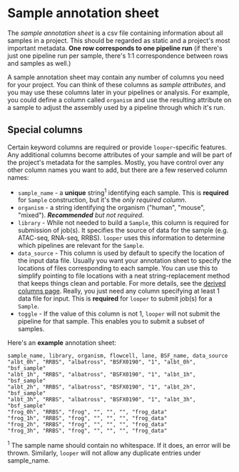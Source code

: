 # Sample annotation sheet

The *sample annotation sheet* is a csv file containing information about all samples in a project.
This should be regarded as static and a project's most important metadata.
**One row corresponds to one pipeline run** (if there's just one pipeline run per sample, there's 1:1 correspondence between rows and samples as well.)

A sample annotation sheet may contain any number of columns you need for your project. 
You can think of these columns as *sample attributes*, and you may use these columns later in your pipelines or analysis.
For example, you could define a column called `organism` and use the resulting attribute on a sample to adjust the assembly used by a pipeline through which it's run.

## Special columns

Certain keyword columns are required or provide `looper`-specific features.
Any additional columns become attributes of your sample and will be part of the project's metadata for the samples.
Mostly, you have control over any other column names you want to add, but there are a few reserved column names:

- `sample_name` - a **unique** string<sup>1</sup> identifying each sample. This is **required** for `Sample` construction, 
but it's the *only required column*.
- `organism` - a string identifying the organism ("human", "mouse", "mixed"). ***Recommended** but not required*.
- `library` - While not needed to build a `Sample`, this column is required for submission of job(s). 
It specifies the source of data for the sample (e.g. ATAC-seq, RNA-seq, RRBS). 
`looper` uses this information to determine which pipelines are relevant for the `Sample`.
- `data_source` - This column is used by default to specify the location of the input data file. 
Usually you want your annotation sheet to specify the locations of files corresponding to each sample. 
You can use this to simplify pointing to file locations with a neat string-replacement method that keeps things clean and portable. 
For more details, see the [derived columns page](derived-columns.md). 
Really, you just need any column specifying at least 1 data file for input. This is **required** for `looper` to submit job(s) for a `Sample`.
- `toggle` - If the value of this column is not 1, `looper` will not submit the pipeline for that sample. 
This enables you to submit a subset of samples.

Here's an **example** annotation sheet:

```CSV
sample_name, library, organism, flowcell, lane, BSF_name, data_source
"albt_0h", "RRBS", "albatross", "BSFX0190", "1", "albt_0h", "bsf_sample"
"albt_1h", "RRBS", "albatross", "BSFX0190", "1", "albt_1h", "bsf_sample"
"albt_2h", "RRBS", "albatross", "BSFX0190", "1", "albt_2h", "bsf_sample"
"albt_3h", "RRBS", "albatross", "BSFX0190", "1", "albt_3h", "bsf_sample"
"frog_0h", "RRBS", "frog", "", "", "", "frog_data"
"frog_1h", "RRBS", "frog", "", "", "", "frog_data"
"frog_2h", "RRBS", "frog", "", "", "", "frog_data"
"frog_3h", "RRBS", "frog", "", "", "", "frog_data"

```

<sup>1</sup> The sample name should contain no whitespace. If it does, an error will be thrown. 
Similarly, `looper` will not allow any duplicate entries under sample_name.
